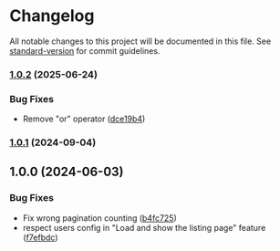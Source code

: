 # Changelog

All notable changes to this project will be documented in this file. See [standard-version](https://github.com/conventional-changelog/standard-version) for commit guidelines.

### [1.0.2](https://github.com/antify/e2e-test-utils/compare/v1.0.1...v1.0.2) (2025-06-24)


### Bug Fixes

* Remove "or" operator ([dce19b4](https://github.com/antify/e2e-test-utils/commit/dce19b4e0a62f323d8eb59a95604a8e0d059e6bb))

### [1.0.1](https://github.com/antify/e2e-test-utils/compare/v1.0.0...v1.0.1) (2024-09-04)

## 1.0.0 (2024-06-03)


### Bug Fixes

* Fix wrong pagination counting ([b4fc725](https://github.com/antify/e2e-test-utils/commit/b4fc7257b52366cbd119e65a9cbe1fcd1529ba49))
* respect users config in "Load and show the listing page" feature ([f7efbdc](https://github.com/antify/e2e-test-utils/commit/f7efbdc56ae5a9e86bda53b23dacbc6447ed2085))
